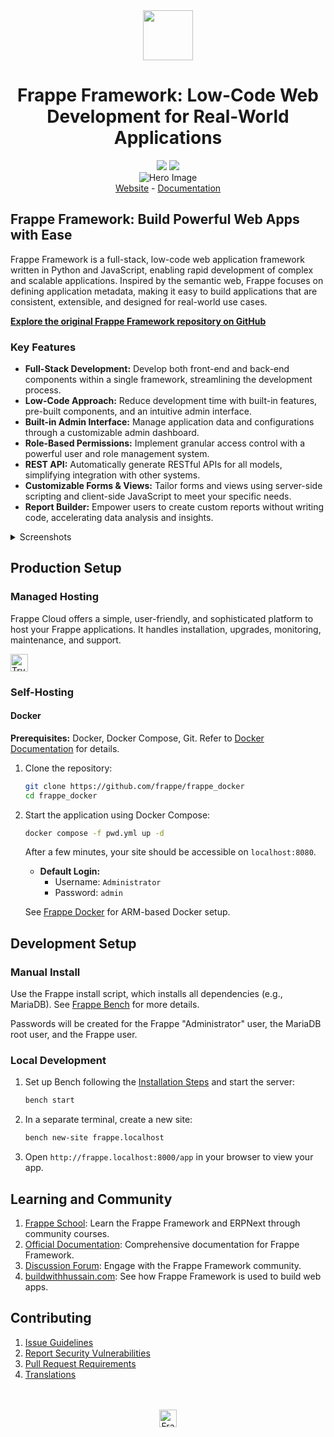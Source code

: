 <div align="center" markdown="1">
    <img src=".github/framework-logo-new.svg" width="80" height="80"/>
    <h1>Frappe Framework: Low-Code Web Development for Real-World Applications</h1>
</div>

<div align="center">
    <a target="_blank" href="LICENSE" title="License: MIT"><img src="https://img.shields.io/badge/License-MIT-success.svg"></a>
    <a href="https://codecov.io/gh/frappe/frappe"><img src="https://codecov.io/gh/frappe/frappe/branch/develop/graph/badge.svg?token=XoTa679hIj"/></a>
</div>
<div align="center">
    <img src=".github/hero-image.png" alt="Hero Image" />
</div>
<div align="center">
    <a href="https://frappe.io/framework">Website</a>
    -
    <a href="https://docs.frappe.io/framework">Documentation</a>
</div>

## Frappe Framework: Build Powerful Web Apps with Ease

Frappe Framework is a full-stack, low-code web application framework written in Python and JavaScript, enabling rapid development of complex and scalable applications. Inspired by the semantic web, Frappe focuses on defining application metadata, making it easy to build applications that are consistent, extensible, and designed for real-world use cases.

**[Explore the original Frappe Framework repository on GitHub](https://github.com/frappe/frappe)**

### Key Features

*   **Full-Stack Development:** Develop both front-end and back-end components within a single framework, streamlining the development process.
*   **Low-Code Approach:** Reduce development time with built-in features, pre-built components, and an intuitive admin interface.
*   **Built-in Admin Interface:** Manage application data and configurations through a customizable admin dashboard.
*   **Role-Based Permissions:** Implement granular access control with a powerful user and role management system.
*   **REST API:** Automatically generate RESTful APIs for all models, simplifying integration with other systems.
*   **Customizable Forms & Views:** Tailor forms and views using server-side scripting and client-side JavaScript to meet your specific needs.
*   **Report Builder:** Empower users to create custom reports without writing code, accelerating data analysis and insights.

<details>
<summary>Screenshots</summary>

![List View](.github/fw-list-view.png)
![Form View](.github/fw-form-view.png)
![Role Permission Manager](.github/fw-rpm.png)
</details>

## Production Setup

### Managed Hosting

Frappe Cloud offers a simple, user-friendly, and sophisticated platform to host your Frappe applications. It handles installation, upgrades, monitoring, maintenance, and support.

<div>
    <a href="https://frappecloud.com/" target="_blank">
        <picture>
            <source media="(prefers-color-scheme: dark)" srcset="https://frappe.io/files/try-on-fc-white.png">
            <img src="https://frappe.io/files/try-on-fc-black.png" alt="Try on Frappe Cloud" height="28" />
        </picture>
    </a>
</div>

### Self-Hosting

#### Docker

**Prerequisites:** Docker, Docker Compose, Git. Refer to [Docker Documentation](https://docs.docker.com) for details.

1.  Clone the repository:

    ```bash
    git clone https://github.com/frappe/frappe_docker
    cd frappe_docker
    ```

2.  Start the application using Docker Compose:

    ```bash
    docker compose -f pwd.yml up -d
    ```

    After a few minutes, your site should be accessible on `localhost:8080`.

    *   **Default Login:**
        *   Username: `Administrator`
        *   Password: `admin`

    See [Frappe Docker](https://github.com/frappe/frappe_docker?tab=readme-ov-file#to-run-on-arm64-architecture-follow-this-instructions) for ARM-based Docker setup.

## Development Setup

### Manual Install

Use the Frappe install script, which installs all dependencies (e.g., MariaDB). See [Frappe Bench](https://github.com/frappe/bench) for more details.

Passwords will be created for the Frappe "Administrator" user, the MariaDB root user, and the Frappe user.

### Local Development

1.  Set up Bench following the [Installation Steps](https://docs.frappe.io/framework/user/en/installation) and start the server:

    ```bash
    bench start
    ```

2.  In a separate terminal, create a new site:

    ```bash
    bench new-site frappe.localhost
    ```

3.  Open `http://frappe.localhost:8000/app` in your browser to view your app.

## Learning and Community

1.  [Frappe School](https://frappe.school): Learn the Frappe Framework and ERPNext through community courses.
2.  [Official Documentation](https://docs.frappe.io/framework): Comprehensive documentation for Frappe Framework.
3.  [Discussion Forum](https://discuss.frappe.io/): Engage with the Frappe Framework community.
4.  [buildwithhussain.com](https://buildwithhussain.com): See how Frappe Framework is used to build web apps.

## Contributing

1.  [Issue Guidelines](https://github.com/frappe/erpnext/wiki/Issue-Guidelines)
2.  [Report Security Vulnerabilities](https://frappe.io/security)
3.  [Pull Request Requirements](https://github.com/frappe/erpnext/wiki/Contribution-Guidelines)
4.  [Translations](https://crowdin.com/project/frappe)

<br>
<br>
<div align="center">
    <a href="https://frappe.io" target="_blank">
        <picture>
            <source media="(prefers-color-scheme: dark)" srcset="https://frappe.io/files/Frappe-white.png">
            <img src="https://frappe.io/files/Frappe-black.png" alt="Frappe Technologies" height="28"/>
        </picture>
    </a>
</div>
